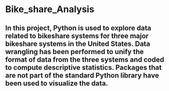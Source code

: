 # Bike_share_Analysis
## In this project, Python is used to explore data related to bikeshare systems for three major bikeshare systems in the United States. Data wrangling has been performed to unify the format of data from the three systems and coded to compute descriptive statistics. Packages that are not part of the standard Python library have been used to visualize the data.